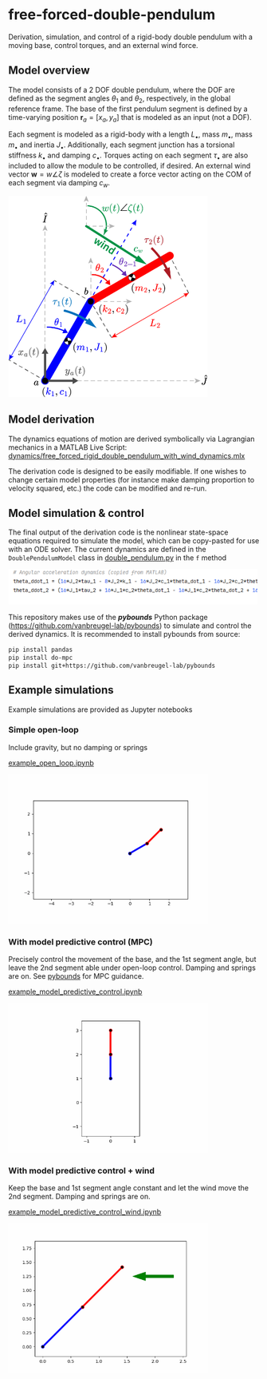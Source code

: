 # free-forced-double-pendulum
Derivation, simulation, and control of a rigid-body double pendulum with a moving base, control torques, and an external wind force. 

## Model overview
The model consists of a 2 DOF double pendulum, where the DOF are defined as the segment angles $\theta_1$ and $\theta_2$, respectively, in the global reference frame. The base of the first pendulum segment is defined by a time-varying position $\mathbf{r}_a = [x_a, y_a]$ that is modeled as an input (not a DOF).

Each segment is modeled as a rigid-body with a length $L_\bullet$, mass $m_\bullet$, mass $m_\bullet$ and inertia $J_\bullet$. Additionally, each segment junction has a torsional stiffness $k_\bullet$ and damping $c_\bullet$. Torques acting on each segment $\tau_\bullet$ are also included to allow the module to be controlled, if desired. An external wind vector $\mathbf{w} = w \angle \zeta$ is modeled to create a force vector acting on the COM of each segment via damping $c_w$.

<img src="dynamics/dynamics_diagram.png" alt="drawing" width="400"/>

## Model derivation
The dynamics equations of motion are derived symbolically via Lagrangian mechanics in a MATLAB Live Script:
[dynamics/free_forced_rigid_double_pendulum_with_wind_dynamics.mlx](dynamics/free_forced_rigid_double_pendulum_with_wind_dynamics.mlx)

The derivation code is designed to be easily modifiable. If one wishes to change certain model properties (for instance make damping proportion to velocity squared, etc.) the code can be modified and re-run.

## Model simulation & control
The final output of the derivation code is the nonlinear state-space equations required to simulate the model, which can be copy-pasted for use with an ODE solver. The current dynamics are defined in the `DoublePendulumModel` class in [double_pendulum.py](model/double_pendulum.py) in the `f` method

<img src="dynamics/dynamics_python_snapshot.png" alt="drawing" width="500"/>

This repository makes use of the ***pybounds*** Python package (https://github.com/vanbreugel-lab/pybounds) to simulate and control the derived dynamics. It is recommended to install pybounds from source:

    pip install pandas
    pip install do-mpc
    pip install git+https://github.com/vanbreugel-lab/pybounds

## Example simulations
Example simulations are provided as Jupyter notebooks

### Simple open-loop 
Include gravity, but no damping or springs

[example_open_loop.ipynb](examples/example_open_loop.ipynb)

<img src="animation/example_open_loop.gif" alt="drawing" width="400"/>

### With model predictive control (MPC)

Precisely control the movement of the base, and the 1st segment angle, but leave the 2nd segment able under open-loop control. Damping and springs are on. See [pybounds](https://github.com/vanbreugel-lab/pybounds) for MPC guidance.

[example_model_predictive_control.ipynb](examples/example_model_predictive_control.ipynb)

<img src="animation/example_model predictive_control.gif" alt="drawing" width="400"/>

### With model predictive control + wind

Keep the base and 1st segment angle constant and let the wind move the 2nd segment. Damping and springs are on.

[example_model_predictive_control_wind.ipynb](examples/example_model_predictive_control_wind.ipynb)

<img src="animation/example_model predictive_control_wind.gif" alt="drawing" width="400"/>
